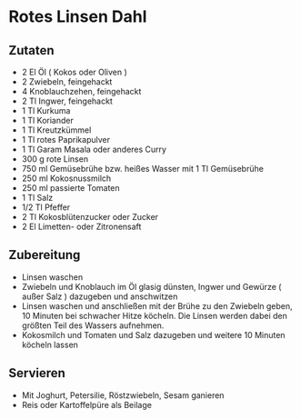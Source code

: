 # Rotes Linsen Dahl
## Zutaten
* 2 El Öl ( Kokos oder Oliven )
* 2 Zwiebeln, feingehackt
* 4 Knoblauchzehen, feingehackt
* 2 Tl Ingwer, feingehackt
* 1 Tl Kurkuma
* 1 Tl Koriander
* 1 Tl Kreutzkümmel
* 1 Tl rotes Paprikapulver
* 1 Tl Garam Masala oder anderes Curry
* 300 g rote Linsen
* 750 ml Gemüsebrühe bzw. heißes Wasser mit 1 Tl Gemüsebrühe 
* 250 ml Kokosnussmilch
* 250 ml passierte Tomaten
* 1 Tl Salz
* 1/2 Tl Pfeffer
* 2 Tl Kokosblütenzucker oder Zucker
* 2 El Limetten- oder Zitronensaft

## Zubereitung
* Linsen waschen
* Zwiebeln und Knoblauch im Öl glasig dünsten, Ingwer und Gewürze ( außer Salz ) dazugeben und anschwitzen
* Linsen waschen und anschließen mit der Brühe zu den Zwiebeln geben, 10 Minuten bei schwacher Hitze köcheln. Die Linsen werden dabei den größten Teil des Wassers aufnehmen.
* Kokosmilch und Tomaten und Salz dazugeben und weitere 10 Minuten köcheln lassen

## Servieren 
* Mit Joghurt, Petersilie, Röstzwiebeln, Sesam ganieren
* Reis oder Kartoffelpüre als Beilage